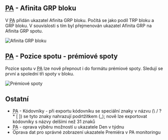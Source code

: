 ﻿---
categories: [fenix]
layout: fenix
---
## <abbr title="Postanalýza">PA</abbr> - Afinita GRP bloku
V <abbr title="Postanalýza">PA</abbr> přidán ukazatel Afinita GRP bloku. Počítá se jako podíl TRP bloku a GRP bloku. 
V souvislosti s tím byl přejmenován ukazatel Afinita GRP na Afinita GRP spotu.

![Afinita GRP bloku]({{site.url}}/data/afinitagrpspotblok.PNG "Afinita GRP bloku")

## <abbr title="Postanalýza">PA</abbr> - Pozice spotu - prémiové spoty
Pozice spotu v <abbr title="Postanalýza">PA</abbr> lze nově přepnout i do formátu prémiové spoty. Sledují se první a spolední tři spoty v bloku.
 
![Prémiové spoty]({{site.url}}/data/pozicespotupremium.PNG "Prémiové spoty")
 
## Ostatní
<ul>
<li><abbr title="Postanalýza">PA</abbr> - Kódovníky - při exportu kódovníku se speciální znaky v názvu (\ / ? * [ ]) se tyto znaky nahrazují podrtžítkem (_); nově lze exportovat kódovníky s názvy delšími než 31 znaků</li>
<li><abbr title="Postanalýza">PA</abbr> - oprava výběru možností u ukazatele Den v týdnu</li>
<li>Oprava dat pro správné zobrazení ukazatele Premiéra v PA monitoringu</li>
</ul>
